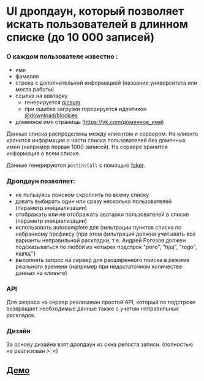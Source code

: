 # UI дропдаун, который позволяет искать пользователей в длинном списке (до 10 000 записей)

### О каждом пользователе известно :
* имя
* фамилия
* строка с дополнительной информацией (название университета или места работы)
* ссылка на аватарку
    * генерируется [picsum](https://picsum.photos/)
    * при ошибке загрузки герерируется идентикон [@download/blockies](https://www.npmjs.com/package/@download/blockies)
* доменное имя страницы (https://vk.com/доменное_имя)

Данные списка распределены между клиентом и сервером. На клиенте хранится информация о части списка пользователей без доменных имен (например первая 1000 записей). На сервере хранится информация о всем списке.

Данные генерируются `postinstall` с помощью [faker](https://github.com/marak/Faker.js/). 

### Дропдаун позволяет:
- не пользуясь поиском скроллить по всему списку
- давать выбирать один или сразу несколько пользователей (параметр инициализации)
- отображать или не отображать аватарки пользователей в списке (параметр инициализации)
- использовать autocomplete для фильтрации пунктов списка по набранному префиксу (при этом фильтрация должна учитывать все варианты неправильной раскладки, т.е. Андрей Рогозов должен подсказываться по любой из четырех подстрок "рого", "hjuj", "rogo", кщпщ'')
- выполнять запрос на сервер для расширенного поиска в режиме реального времени (например при недостаточном количестве данных на клиенте)

### API
Для запроса на сервер реализован простой API, который по подстроке возвращает необходимые данные также с учетом неправильных раскладок. 

### Дизайн
За основу дизайна взят дропдаун из окна репоста записи. (полностью не реализован >_<)

## [Демо](https://vk-test-task.herokuapp.com/) 